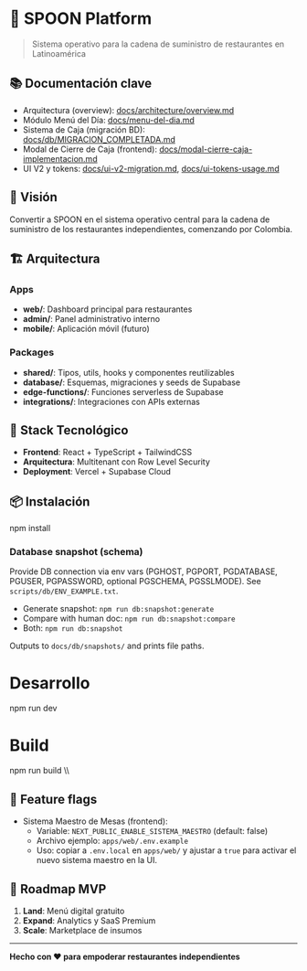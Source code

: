 # 🍴 SPOON Platform

> Sistema operativo para la cadena de suministro de restaurantes en Latinoamérica

## 📚 Documentación clave
- Arquitectura (overview): [docs/architecture/overview.md](./docs/architecture/overview.md)
- Módulo Menú del Día: [docs/menu-del-dia.md](./docs/menu-del-dia.md)
- Sistema de Caja (migración BD): [docs/db/MIGRACION_COMPLETADA.md](./docs/db/MIGRACION_COMPLETADA.md)
- Modal de Cierre de Caja (frontend): [docs/modal-cierre-caja-implementacion.md](./docs/modal-cierre-caja-implementacion.md)
- UI V2 y tokens: [docs/ui-v2-migration.md](./docs/ui-v2-migration.md), [docs/ui-tokens-usage.md](./docs/ui-tokens-usage.md)

## 🎯 Visión
Convertir a SPOON en el sistema operativo central para la cadena de suministro de los restaurantes independientes, comenzando por Colombia.

## 🏗️ Arquitectura

### Apps
- **web/**: Dashboard principal para restaurantes
- **admin/**: Panel administrativo interno  
- **mobile/**: Aplicación móvil (futuro)

### Packages
- **shared/**: Tipos, utils, hooks y componentes reutilizables
- **database/**: Esquemas, migraciones y seeds de Supabase
- **edge-functions/**: Funciones serverless de Supabase
- **integrations/**: Integraciones con APIs externas

## 🚀 Stack Tecnológico
- **Frontend**: React + TypeScript + TailwindCSS
- **Arquitectura**: Multitenant con Row Level Security
- **Deployment**: Vercel + Supabase Cloud

## 📦 Instalación

npm install
### Database snapshot (schema)

Provide DB connection via env vars (PGHOST, PGPORT, PGDATABASE, PGUSER, PGPASSWORD, optional PGSCHEMA, PGSSLMODE). See `scripts/db/ENV_EXAMPLE.txt`.

- Generate snapshot: `npm run db:snapshot:generate`
- Compare with human doc: `npm run db:snapshot:compare`
- Both: `npm run db:snapshot`

Outputs to `docs/db/snapshots/` and prints file paths.

# Desarrollo
npm run dev

# Build
npm run build
\\\

## 🔧 Feature flags

- Sistema Maestro de Mesas (frontend):
	- Variable: `NEXT_PUBLIC_ENABLE_SISTEMA_MAESTRO` (default: false)
	- Archivo ejemplo: `apps/web/.env.example`
	- Uso: copiar a `.env.local` en `apps/web/` y ajustar a `true` para activar el nuevo sistema maestro en la UI.


## 🎯 Roadmap MVP
1. **Land**: Menú digital gratuito
2. **Expand**: Analytics y SaaS Premium  
3. **Scale**: Marketplace de insumos

---
**Hecho con ❤️ para empoderar restaurantes independientes**
